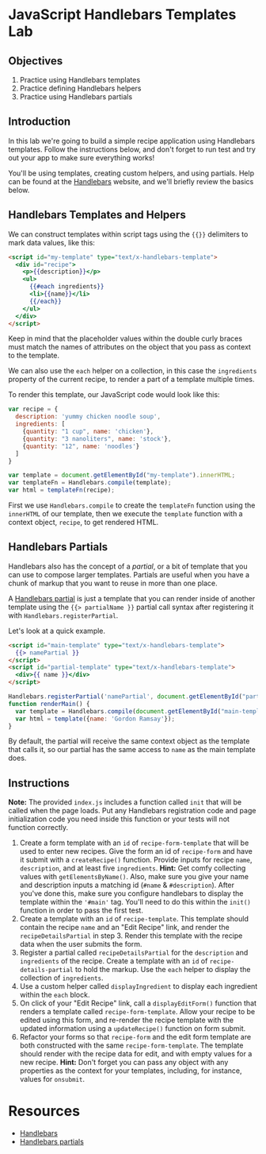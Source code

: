 # JavaScript Handlebars Templates Lab

## Objectives

1. Practice using Handlebars templates
2. Practice defining Handlebars helpers
3. Practice using Handlebars partials

## Introduction

In this lab we're going to build a simple recipe application using Handlebars templates. Follow the instructions below, and don't forget to run test and try out your app to make sure everything works!

You'll be using templates, creating custom helpers, and using partials. Help can be found at the [Handlebars](http://handlebarsjs.com) website, and we'll briefly review the basics below.

## Handlebars Templates and Helpers

We can construct templates within script tags using the `{{}}` delimiters to mark data values, like this:

```html
<script id="my-template" type="text/x-handlebars-template">
  <div id="recipe">
    <p>{{description}}</p>
    <ul>
      {{#each ingredients}}
      <li>{{name}}</li>
      {{/each}}
    </ul>
  </div>
</script>
```

Keep in mind that the placeholder values within the double curly braces must match the names of attributes on the object that you pass as context to the template.

We can also use the `each` helper on a collection, in this case the `ingredients` property of the current recipe, to render a part of a template multiple times.

To render this template, our JavaScript code would look like this:

```js
var recipe = {
  description: 'yummy chicken noodle soup',
  ingredients: [
    {quantity: "1 cup", name: 'chicken'},
    {quantity: "3 nanoliters", name: 'stock'},
    {quantity: "12", name: 'noodles'}
  ]
}

var template = document.getElementById("my-template").innerHTML;
var templateFn = Handlebars.compile(template);
var html = templateFn(recipe);
```

First we use `Handlebars.compile` to create the `templateFn` function using the `innerHTML` of our template, then we execute the `template` function with a context object, `recipe`, to get rendered HTML.

## Handlebars Partials

Handlebars also has the concept of a _partial_, or a bit of template that you can use to compose larger templates. Partials are useful when you have a chunk of markup that you want to reuse in more than one place.

A [Handlebars partial](http://handlebarsjs.com/partials.html) is just a template that you can render inside of another template using the `{{> partialName }}` partial call syntax after registering it with `Handlebars.registerPartial`.

Let's look at a quick example.

```html
<script id="main-template" type="text/x-handlebars-template">
  {{> namePartial }}
</script>
<script id="partial-template" type="text/x-handlebars-template">
  <div>{{ name }}</div>
</script>
```

```js
Handlebars.registerPartial('namePartial', document.getElementById("partial-template").innerHTML)
function renderMain() {
  var template = Handlebars.compile(document.getElementById("main-template").innerHTML);
  var html = template({name: 'Gordon Ramsay'});
}
```

By default, the partial will receive the same context object as the template that calls it, so our partial has the same access to `name` as the main template does.

## Instructions

**Note:** The provided `index.js` includes a function called `init` that will be called when the page loads. Put any Handlebars registration code and page initialization code you need inside this function or your tests will not function correctly. 

1. Create a form template with an `id` of `recipe-form-template` that will be used to enter new recipes. Give the form an id of `recipe-form` and have it submit with a `createRecipe()` function. Provide inputs for recipe `name`, `description`, and at least five `ingredients`. **Hint:** Get comfy collecting values with `getElementsByName()`. Also, make sure you give your name and description inputs a matching id (`#name` & `#description`). After you've done this, make sure you configure handlebars to display the template within the `'#main'` tag. You'll need to do this within the `init()` function in order to pass the first test.
2. Create a template with an `id` of `recipe-template`. This template should contain the recipe `name` and an "Edit Recipe" link, and render the `recipeDetailsPartial` in step 3. Render this template with the recipe data when the user submits the form.
3. Register a partial called `recipeDetailsPartial` for the `description` and `ingredients` of the recipe. Create a template with an `id` of `recipe-details-partial` to hold the markup. Use the `each` helper to display the collection of `ingredients`.
4. Use a custom helper called `displayIngredient` to display each ingredient within the `each` block.
5. On click of your "Edit Recipe" link, call a `displayEditForm()` function that renders a template called `recipe-form-template`. Allow your recipe to be edited using this form, and re-render the recipe template with the updated information using a `updateRecipe()` function on form submit.
6. Refactor your forms so that `recipe-form` and the edit form template are both constructed with the same `recipe-form-template`. The template should render with the recipe data for edit, and with empty values for a new recipe. **Hint:** Don't forget you can pass any object with any properties as the context for your templates, including, for instance, values for `onsubmit`.



# Resources

- [Handlebars](http://handlebarsjs.com)
- [Handlebars partials](http://handlebarsjs.com/partials.html)

